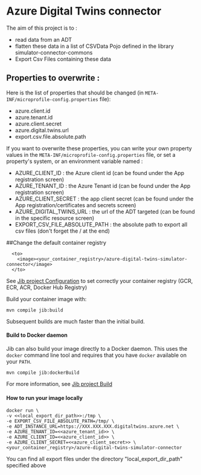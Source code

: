 # Azure Digital Twins connector
The aim of this project is to :
 - read data from an ADT
 - flatten these data in a list of CSVData Pojo defined in the library simulator-connector-commons
 - Export Csv Files containing these data

## Properties to overwrite :
Here is the list of properties that should be changed (in ```META-INF/microprofile-config.properties``` file):
- azure.client.id
- azure.tenant.id
- azure.client.secret
- azure.digital.twins.url
- export.csv.file.absolute.path

If you want to overwrite these properties, you can write your own property values in the ```META-INF/microprofile-config.properties``` file, or set a property's system, or an environment variable named :
- AZURE_CLIENT_ID : the Azure client id (can be found under the App registration screen)
- AZURE_TENANT_ID : the Azure Tenant id (can be found under the App registration screen)
- AZURE_CLIENT_SECRET : the app client secret (can be found under the App registration/certificates and secrets screen)
- AZURE_DIGITAL_TWINS_URL : the url of the ADT targeted (can be found in the specific resource screen)
- EXPORT_CSV_FILE_ABSOLUTE_PATH : the absolute path to export all csv files (don't forget the / at the end)

##Change the default container registry

```
  <to>
    <image><your_container_registry>/azure-digital-twins-simulator-connector</image>
  </to>
```
See [Jib project Configuration]("https://github.com/GoogleContainerTools/jib/tree/master/jib-maven-plugin#configuration") to set correctly your container registry (GCR, ECR, ACR, Docker Hub Registry)

Build your container image with:

```shell
mvn compile jib:build
```

Subsequent builds are much faster than the initial build.

#### Build to Docker daemon

Jib can also build your image directly to a Docker daemon. This uses the `docker` command line tool and requires that you have `docker` available on your `PATH`.

```shell
mvn compile jib:dockerBuild
```

For more information, see [Jib project Build]("https://github.com/GoogleContainerTools/jib/tree/master/jib-maven-plugin#build-your-image")

#### How to run your image locally 

```
docker run \ 
-v <<local_export_dir_path>>:/tmp \ 
-e EXPORT_CSV_FILE_ABSOLUTE_PATH=/tmp/ \ 
-e ADT_INSTANCE_URL=https://XXX.XXX.XXX.digitaltwins.azure.net \
-e AZURE_TENANT_ID=<<azure_tenant_id>> \
-e AZURE_CLIENT_ID=<<azure_client_id>> \
-e AZURE_CLIENT_SECRET=<<azure_client_secret>> \
<your_container_registry>/azure-digital-twins-simulator-connector
```

You can find all export files under the directory "local_export_dir_path" specified above
